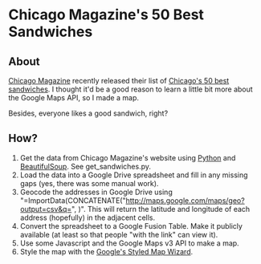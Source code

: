 Chicago Magazine's 50 Best Sandwiches
=============================

About
-------
[Chicago Magazine](http://www.chicagomag.com) recently released their list of [Chicago's 50 best sandwiches](http://www.chicagomag.com/Chicago-Magazine/November-2012/Best-Sandwiches-Chicago/).  I thought it'd be a good reason to learn a little bit more about the Google Maps API, so I made a map.

Besides, everyone likes a good sandwich, right?

How?
-----
1. Get the data from Chicago Magazine's website using [Python](http://www.python.org/) and [BeautifulSoup](http://www.crummy.com/software/BeautifulSoup/). See get_sandwiches.py.
2. Load the data into a Google Drive spreadsheet and fill in any missing gaps (yes, there was some manual work).
3. Geocode the addresses in Google Drive using "=ImportData(CONCATENATE("http://maps.google.com/maps/geo?output=csv&q=", <location cell value>)".  This will return the latitude and longitude of each address (hopefully) in the adjacent cells.
4. Convert the spreadsheet to a Google Fusion Table.  Make it publicly available (at least so that people "with the link" can view it).
5. Use some Javascript and the Google Maps v3 API to make a map.
6. Style the map with the [Google's Styled Map Wizard](http://gmaps-samples-v3.googlecode.com/svn/trunk/styledmaps/wizard/index.html).


<!-- Cemitas Puebla = Premium = 227926
Ricobene's = Premium = 69619, 399, 401
Eggy's Urban Diner = Data Complete = 272182
Old Jerusalem Restaurant = Premium = 64085
Mindy's Hot Chocolate = Pending = 120864
Dawali Mediterranean Kitchen = Premium = 68575, 258219
La Pane = Premium = 82045
Lucky's Sandwich Company = Premium = 245826
Melt Sandwich Shoppe = Premium = 262753
Grahamwich = Premium = 265874
Saigon Sisters = Premium = 81834
Cafecito = Premium = 126780
Chickpea = Premium = 82262
Goddess and Grocer = Premium = 33626, 54308, 81992, 263090
Zenwich = Premium = 240293 -->